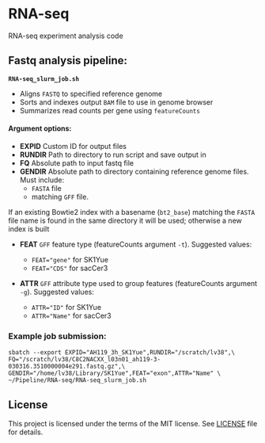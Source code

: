 # RNA-seq
RNA-seq experiment analysis code

## Fastq analysis pipeline:

__`RNA-seq_slurm_job.sh`__

* Aligns `FASTQ` to specified reference genome
* Sorts and indexes output `BAM` file to use in genome browser
* Summarizes read counts per gene using `featureCounts`

#### Argument options:

* __EXPID__     Custom ID for output files
* __RUNDIR__    Path to directory to run script and save output in
* __FQ__        Absolute path to input fastq file
* __GENDIR__    Absolute path to directory containing reference genome files. Must include:
     * `FASTA` file
     * matching `GFF` file.

If an existing Bowtie2 index with a basename (`bt2_base`) matching the `FASTA` file name is
found in the same directory it will be used; otherwise a new index is built
* __FEAT__      `GFF` feature type (featureCounts argument `-t`). Suggested values:
     * `FEAT="gene"` for SK1Yue
     * `FEAT="CDS"` for sacCer3 

* __ATTR__      `GFF` attribute type used to group features (featureCounts argument `-g`). Suggested values:
     * `ATTR="ID"` for SK1Yue
     * `ATTR="Name"` for sacCer3

### Example job submission:

```
sbatch --export EXPID="AH119_3h_SK1Yue",RUNDIR="/scratch/lv38",\
FQ="/scratch/lv38/C8C2NACXX_l03n01_ah119-3-030316.3510000004e291.fastq.gz",\
GENDIR="/home/lv38/Library/SK1Yue",FEAT="exon",ATTR="Name" \
~/Pipeline/RNA-seq/RNA-seq_slurm_job.sh
```

## License
This project is licensed under the terms of the MIT license. See [LICENSE](LICENSE) file for details.
